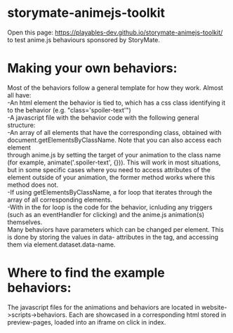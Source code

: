 # storymate-animejs-toolkit

Open this page: https://playables-dev.github.io/storymate-animejs-toolkit/  
to test anime.js behaviours sponsored by StoryMate.  

# Making your own behaviors:  
Most of the behaviors follow a general template for how they work. Almost all have:  
-An html element the behavior is tied to, which has a css class identifying it to the behavior (e.g. "class='spoiler-text'")  
-A javascript file with the behavior code with the following general structure:  
    -An array of all elements that have the corresponding class, obtained with document.getElementsByClassName. Note that you can also access each element  
    through anime.js by setting the target of your animation to the class name (for example, animate('.spoiler-text', {})). This will work in most situations,  
    but in some specific cases where you need to access attributes of the element outside of your animation, the former method works where this method does not.  
    -If using getElementsByClassName, a for loop that iterates through the array of all corresponding elements.  
    -With in the for loop is the code for the behavior, icnluding any triggers (such as an eventHandler for clicking) and the anime.js animation(s) themselves.  
Many behaviors have parameters which can be changed per element. This is done by storing the values in data- attributes in the tag, and accessing them via element.dataset.data-name.  

# Where to find the example behaviors:  
The javascript files for the animations and behaviors are located in website->scripts->behaviors. Each are showcased in a corresponding html stored in preview-pages, loaded into an iframe on click in index.  